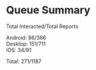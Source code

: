 # Queue Summary

Total Interacted/Total Reports

Android: 86/386  
Desktop: 151/711  
iOS: 34/91

Total: 271/1187
